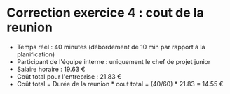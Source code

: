 # Correction exercice 4 : cout de la reunion

- Temps réel : 40 minutes (débordement de 10 min par rapport à la planification)
- Participant de l'équipe interne : uniquement le chef de projet junior
- Salaire horaire : 19.63 €
- Coût total pour l'entreprise : 21.83 €
- Coût total = Durée de la reunion * cout total  = (40/60) * 21.83 = 14.55 €